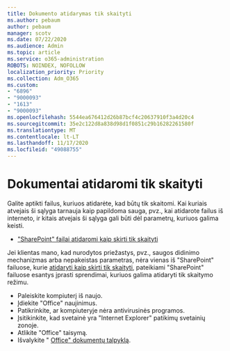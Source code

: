```yaml
---
title: Dokumento atidarymas tik skaityti
ms.author: pebaum
author: pebaum
manager: scotv
ms.date: 07/22/2020
ms.audience: Admin
ms.topic: article
ms.service: o365-administration
ROBOTS: NOINDEX, NOFOLLOW
localization_priority: Priority
ms.collection: Adm_O365
ms.custom:
- "6896"
- "9000093"
- "1613"
- "9000093"
ms.openlocfilehash: 5544ea676412d26b87bcf4c20637910f3a4d20c4
ms.sourcegitcommit: 35e2c122d8a838d98d1f0851c29b16282261580f
ms.translationtype: MT
ms.contentlocale: lt-LT
ms.lasthandoff: 11/17/2020
ms.locfileid: "49088755"
---
```

# <a name="documents-opening-in-read-only"></a>Dokumentai atidaromi tik skaityti

Galite aptikti failus, kuriuos atidarėte, kad būtų tik skaitomi. Kai kuriais atvejais ši sąlyga tarnauja kaip papildoma sauga, pvz., kai atidarote failus iš interneto, ir kitais atvejais ši sąlyga gali būti dėl parametrų, kuriuos galima keisti.

- ["SharePoint" failai atidaromi kaip skirti tik skaityti](https://docs.microsoft.com/sharepoint/troubleshoot/lists-and-libraries/files-open-as-read-only-and-cannot-check-in-or-out)

Jei klientas mano, kad nurodytos priežastys, pvz., saugos didinimo mechanizmas arba nepakeistas parametras, nėra vienas iš "SharePoint" failuose, kurie [atidaryti kaip skirti tik skaityti](https://docs.microsoft.com/sharepoint/troubleshoot/lists-and-libraries/files-open-as-read-only-and-cannot-check-in-or-out), pateikiami "SharePoint" failuose esantys įprasti sprendimai, kuriuos galima atidaryti tik skaitymo režimu.

- Paleiskite kompiuterį iš naujo.
- Įdiekite "Office" naujinimus.
- Patikrinkite, ar kompiuteryje nėra antivirusinės programos.
- Įsitikinkite, kad svetainė yra "Internet Explorer" patikimų svetainių zonoje.
- Atlikite "Office" taisymą.
- Išvalykite " [Office" dokumentų talpyklą](https://support.microsoft.com/office/delete-your-office-document-cache-b1d3765e-d71b-4bb8-99ca-acd22c42995d?ui=en-us&rs=en-us&ad=us).

